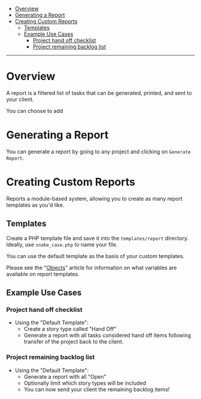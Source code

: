 
- [Overview](#overview)
- [Generating a Report](#generating-a-report)
- [Creating Custom Reports](#creating-custom-reports)
  - [Templates](#templates)
  - [Example Use Cases](#example-use-cases)
    - [Project hand off checklist](#project-hand-off-checklist)
    - [Project remaining backlog list](#project-remaining-backlog-list)

----

# Overview

A report is a filtered list of tasks that can be generated, printed, and sent to your client.

You can choose to add 

# Generating a Report

You can generate a report by going to any project and clicking on `Generate Report`.

# Creating Custom Reports

Reports a module-based system, allowing you to create as many report templates as you'd like.

## Templates

Create a PHP template file and save it into the `templates/report` directory. Ideally, use `snake_case.php` to name your file.

You can use the default template as the basis of your custom templates.

Please see the "[Objects](objects.md)" article for information on what variables are available on report templates.

## Example Use Cases

### Project hand off checklist

- Using the "Default Template":
  - Create a story type called "Hand Off"
  - Generate a report with all tasks considered hand off items following transfer of the project back to the client.
     
### Project remaining backlog list

- Using the "Default Template":
  - Generate a report with all "Open"
  - Optionally limit which story types will be included
  - You can now send your client the remaining backlog items!